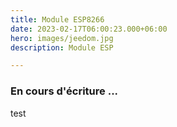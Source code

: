 ```yaml
---
title: Module ESP8266
date: 2023-02-17T06:00:23.000+06:00
hero: images/jeedom.jpg
description: Module ESP

---
```

### En cours d'écriture ...

test